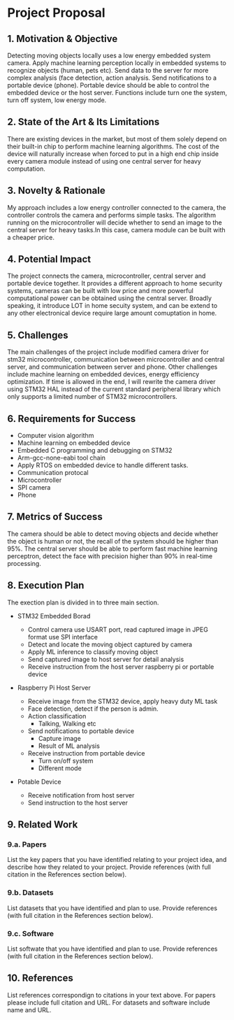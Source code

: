 # Project Proposal

## 1. Motivation & Objective

 Detecting moving objects locally uses a low energy embedded system camera. Apply machine learning perception locally in embedded systems to recognize objects (human, pets etc). Send data to the server for more complex analysis (face detection, action analysis. Send notifications to a portable device (phone). Portable device should be able to control the embedded device or the host server. Functions include turn one the system, turn off system, low energy mode. 

## 2. State of the Art & Its Limitations

There are existing devices in the market, but most of them solely depend on their built-in chip to perform machine learning algorithms. The cost of the device will naturally increase when forced to put in a high end chip inside every camera module instead of using one central server for heavy computation. 

## 3. Novelty & Rationale

My approach includes a low energy controller connected to the camera, the controller controls the camera and performs simple tasks. The algorithm running on the microcontroller will decide whether to send an image to the central server for heavy tasks.In this case, camera module can be built with a cheaper price. 

## 4. Potential Impact

The project connects the camera, microcontroller, central server and portable device together. It provides a different approach to home security systems, cameras can be built with low price and more powerful computational power can be obtained using the central server. Broadly speaking, it introduce LOT in home secuity system, and can be extend to any other electronical device require large amount comuptation in home. 

## 5. Challenges
 
The main challenges of the project include modified camera driver for stm32 microcontroller, communication between microcontroller and central server, and communication between server and phone. Other challenges include machine learning on embedded devices, energy efficiency optimization. If time is allowed in the end, I will rewrite the camera driver using STM32 HAL instead of the current standard peripheral library which only supports a limited number of STM32 microcontrollers. 

## 6. Requirements for Success

* Computer vision algorithm
* Machine learning on embedded device
* Embedded C programming and debugging on STM32
* Arm-gcc-none-eabi tool chain 
* Apply RTOS on embedded device to handle different tasks. 
* Communication protocal 
* Microcontroller
* SPI camera
* Phone

## 7. Metrics of Success

The camera should be able to detect moving objects and decide whether the object is human or not, the recall of the system should be higher than 95%. The central server should be able to perform fast machine learning perceptron, detect the face with precision higher than 90% in real-time processing.

## 8. Execution Plan
The exection plan is divided in to three main section.

* STM32 Embedded Borad
	* Control camera use USART port, read captured image in JPEG format use SPI interface
	* Detect and locate the moving object captured by camera
	* Apply ML inference to classify moving object
	* Send captured image to host server for detail analysis
	* Receive instruction from the  host server raspberry pi or portable device

* Raspberry Pi Host Server
	* Receive image from the STM32 device, apply heavy duty ML task
	* Face detection, detect if the person is admin. 
	* Action classification 
		* Talking, Walking etc
	* Send notifications to portable device
		* Capture image
		* Result of ML analysis
	* Receive instruction from portable device
		* Turn on/off system
		* Different mode

* Potable Device
	* Receive notification from host server
	* Send instruction to the host server

## 9. Related Work

### 9.a. Papers

List the key papers that you have identified relating to your project idea, and describe how they related to your project. Provide references (with full citation in the References section below).

### 9.b. Datasets

List datasets that you have identified and plan to use. Provide references (with full citation in the References section below).

### 9.c. Software

List softwate that you have identified and plan to use. Provide references (with full citation in the References section below).

## 10. References

List references correspondign to citations in your text above. For papers please include full citation and URL. For datasets and software include name and URL.
